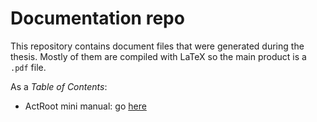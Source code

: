 # Documentation repo

This repository contains document files that were generated during the thesis. Mostly of them are compiled
with LaTeX so the main product is a `.pdf` file.

As a *Table of Contents*:

- ActRoot mini manual: go [here](https://github.com/loopset/Docs/blob/main/ActRoot_Manual/manual.pdf)
